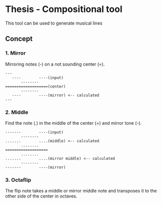 # Thesis - Compositional tool
This tool can be used to generate musical lines

## Concept

### 1. Mirror

Mirroring notes (-) on a not sounding center (=).

```
---
   ----        ----(input)
       --------
===================(center)
       --------
   ----        ----(mirror) <-- calculated
---
```

### 2. Middle

Find the note (.) in the middle of the center (=) and mirror tone (-).

```
-------        ----(input)
       --------
.......        ....(middle) <-- calculated
       ........
===================
       ........
.......        ....(mirror middle) <-- calculated
       --------
-------        ----(mirror)
```



### 3. Octaflip

The flip note takes a middle or mirror middle note and transposes it to the other side of the center in octaves.